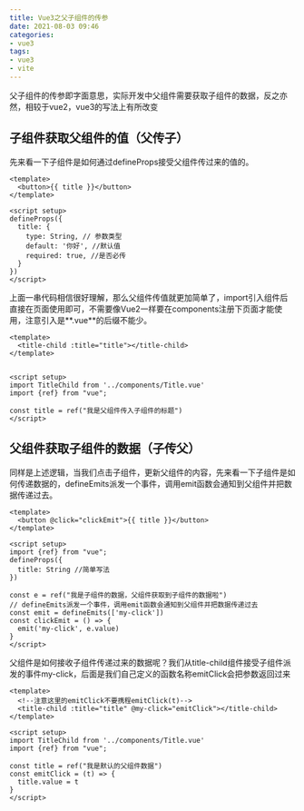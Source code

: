 ```yaml
---
title: Vue3之父子组件的传参
date: 2021-08-03 09:46
categories:
- vue3
tags:
- vue3
- vite
---
```


父子组件的传参即字面意思，实际开发中父组件需要获取子组件的数据，反之亦然，相较于vue2，vue3的写法上有所改变
<!-- more -->


## 子组件获取父组件的值（父传子）

先来看一下子组件是如何通过defineProps接受父组件传过来的值的。
```vue
<template>
  <button>{{ title }}</button>
</template>

<script setup>
defineProps({
  title: {
    type: String, // 参数类型
    default: '你好', //默认值
    required: true, //是否必传
  }
})
</script>
```
上面一串代码相信很好理解，那么父组件传值就更加简单了，import引入组件后直接在页面使用即可，不需要像Vue2一样要在components注册下页面才能使用，注意引入是**.vue**的后缀不能少。
```vue
<template>
  <title-child :title="title"></title-child>
</template>


<script setup>
import TitleChild from '../components/Title.vue'
import {ref} from "vue";

const title = ref("我是父组件传入子组件的标题")
</script>
```

## 父组件获取子组件的数据（子传父）
同样是上述逻辑，当我们点击子组件，更新父组件的内容，先来看一下子组件是如何传递数据的，defineEmits派发一个事件，调用emit函数会通知到父组件并把数据传递过去。
```vue
<template>
  <button @click="clickEmit">{{ title }}</button>
</template>

<script setup>
import {ref} from "vue";
defineProps({
  title: String //简单写法
})

const e = ref("我是子组件的数据，父组件获取到子组件的数据啦")
// defineEmits派发一个事件，调用emit函数会通知到父组件并把数据传递过去
const emit = defineEmits(['my-click'])
const clickEmit = () => {
  emit('my-click', e.value)
}
</script>
```


父组件是如何接收子组件传递过来的数据呢？我们从title-child组件接受子组件派发的事件my-click，后面是我们自己定义的函数名称emitClick会把参数返回过来
```vue
<template>
  <!--注意这里的emitClick不要携程emitClick(t)-->
  <title-child :title="title" @my-click="emitClick"></title-child>
</template>

<script setup>
import TitleChild from '../components/Title.vue'
import {ref} from "vue";

const title = ref("我是默认的父组件数据")
const emitClick = (t) => {
  title.value = t
}
</script>
```
